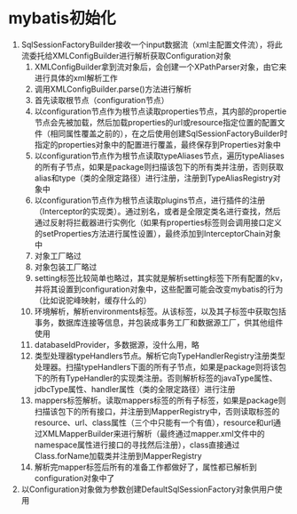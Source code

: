 # mybatis初始化
1. SqlSessionFactoryBuilder接收一个input数据流（xml主配置文件流），将此流委托给XMLConfigBuilder进行解析获取Configuration对象
    1. XMLConfigBuilder拿到流对象后，会创建一个XPathParser对象，由它来进行具体的xml解析工作
    2. 调用XMLConfigBuilder.parse()方法进行解析
    3. 首先读取根节点（configuration节点）
    4. 以configuration节点作为根节点读取properties节点，其内部的propertie节点会先被加载，然后加载properties的url或resource指定位置的配置文件（相同属性覆盖之前的），在之后使用创建SqlSessionFactoryBuilder时指定的properties对象中的配置进行覆盖，最终保存到Properties对象中
    5. 以configuration节点作为根节点读取typeAliases节点，遍历typeAliases的所有子节点，如果是package则扫描该包下的所有类并注册，否则获取alias和type（类的全限定路径）进行注册，注册到TypeAliasRegistry对象中
    6. 以configuration节点作为根节点读取plugins节点，进行插件的注册（Interceptor的实现类）。通过别名，或者是全限定类名进行查找，然后通过反射将拦截器进行实例化（如果有properties标签则会调用接口定义的setProperties方法进行属性设置），最终添加到InterceptorChain对象中
    7. 对象工厂略过
    8. 对象包装工厂略过
    9. setting标签比较简单也略过，其实就是解析setting标签下所有配置的kv，并将其设置到configuration对象中，这些配置可能会改变mybatis的行为（比如说驼峰映射，缓存什么的）
    10. 环境解析，解析environments标签。从该标签，以及其子标签中获取包括事务，数据库连接等信息，并包装成事务工厂和数据源工厂，供其他组件使用
    11. databaseIdProvider，多数据源，没什么用，略
    12. 类型处理器typeHandlers节点。解析它向TypeHandlerRegistry注册类型处理器。扫描typeHandlers下面的所有子节点，如果是package则将该包下的所有TypeHandler的实现类注册。否则解析标签的javaType属性、jdbcType属性、handler属性（类的全限定路径）进行注册
    13. mappers标签解析。读取mappers标签的所有子标签，如果是package则扫描该包下的所有接口，并注册到MapperRegistry中，否则读取标签的resource、url、class属性（三个中只能有一个有值），resource和url通过XMLMapperBuilder来进行解析（最终通过mapper.xml文件中的namespace属性进行接口的寻找然后注册），class直接通过Class.forName加载类并注册到MapperRegistry
    14. 解析完mapper标签后所有的准备工作都做好了，属性都已解析到configuration对象中了
2. 以Configuration对象做为参数创建DefaultSqlSessionFactory对象供用户使用